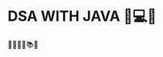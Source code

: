 <!DOCTYPE html>
<html lang="en">
<head>
    <meta charset="UTF-8">
    <meta name="viewport" content="width=device-width, initial-scale=1.0">
<!--     <title>DSA with Java</title> -->
<!--     <style>
        body {
            font-family: Arial, sans-serif;
            background-color: #f4f4f4;
            color: #333;
            display: flex;
            flex-direction: column;
            align-items: center;
            justify-content: center;
            height: 100vh;
            margin: 0;
        }
        .container {
            text-align: center;
            padding: 20px;
            background: #fff;
            box-shadow: 0 4px 8px rgba(0, 0, 0, 0.1);
            border-radius: 10px;
        }
        h1 {
            font-size: 3rem;
            color: #4CAF50;
        }
        .emojis {
            font-size: 2rem;
            margin-top: 10px;
        }
    </style> -->
</head>
<body>
    <div class="container">
        <h1>DSA WITH JAVA 🚀💻✨</h1>
        <p class="emojis">🎯🧑‍💻🔗📚💡</p>
    </div>
</body>
</html>
